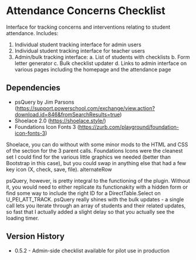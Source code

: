 # Attendance Concerns Checklist
Interface for tracking concerns and interventions relating to student attendance. Includes:
1. Individual student tracking interface for admin users
2. Individual student tracking interface for teacher users
3. Admin/bulk tracking interface:
   a. List of students with checklists
   b. Form letter generator
   c. Bulk checklist updater
   d. Links to admin interface on various pages including the homepage and the attendance page

## Dependencies
- psQuery by Jim Parsons (https://support.powerschool.com/exchange/view.action?download.id=846&fromSearchResults=true)
- Shoelace 2.0 (https://shoelace.style/)
- Foundations Icon Fonts 3 (https://zurb.com/playground/foundation-icon-fonts-3)

Shoelace, you can do without with some minor mods to the HTML and CSS of the section for the 3 parent calls. Foundations Icons were the cleanest set I could find for the various little graphics we needed (better than Bootstrap in this case), but you could swap in anything else that had a few key icon (X, check, save, file). alternateRow

psQuery, however, is pretty integral to the functioning of the plugin. Without it, you would need to either replicate its functionakity with a hidden form or find some way to include the right ID for a DirectTable.Select on U_PEI_ATT_TRACK. psQuery really shines with the bulk updates - a single call lets you iterate through an array of students and their related updates, so fast that I actually added a slight delay so that you actually see the loading timer.

## Version History
- 0.5.2 - Admin-side checklist available for pilot use in production